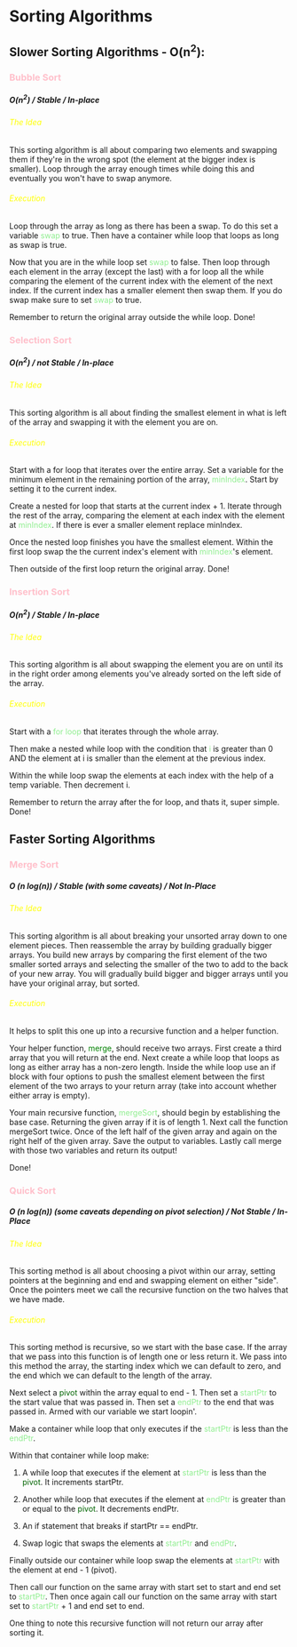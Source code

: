 # Sorting Algorithms

## Slower Sorting Algorithms - O(n<sup>2</sup>):

### <font color="pink">Bubble Sort</font>
##### O(n<sup>2</sup>) / Stable / In-place

###### <font color="yellow">The Idea</font>

This sorting algorithm is all about comparing two elements and swapping them if they're in the wrong spot (the element at the bigger index is smaller). Loop through the array enough times while doing this and eventually you won't have to swap anymore.

###### <font color="yellow">Execution</font>

Loop through the array as long as there has been a swap. To do this set a variable <font color="lightgreen">swap</font> to true. Then have a container while loop that loops as long as swap is true.

Now that you are in the while loop set <font color="lightgreen">swap</font> to false. Then loop through each element in the array (except the last) with a for loop all the while comparing the element of the current index with the element of the next index. If the current index has a smaller element then swap them. If you do swap make sure to set <font color="lightgreen">swap</font> to true.

Remember to return the original array outside the while loop. Done!

### <font color="pink">Selection Sort</font>
##### O(n<sup>2</sup>) / not Stable / In-place

###### <font color="yellow">The Idea</font>

This sorting algorithm is all about finding the smallest element in what is left of the array and swapping it with the element you are on.

###### <font color="yellow">Execution</font>

Start with a for loop that iterates over the entire array. Set a variable for the minimum element in the remaining portion of the array, <font color="lightgreen">minIndex</font>. Start by setting it to the current index. 

Create a nested for loop that starts at the current index + 1. Iterate through the rest of the array, comparing the element at each index with the element at <font color="lightgreen">minIndex</font>. If there is ever a smaller element replace minIndex.

Once the nested loop finishes you have the smallest element. Within the first loop swap the the current index's element with <font color="lightgreen">minIndex</font>'s element.

Then outside of the first loop return the original array. Done!

### <font color="pink">Insertion Sort</font> 
##### O(n<sup>2</sup>) / Stable / In-place

###### <font color="yellow">The Idea</font>

This sorting algorithm is all about swapping the element you are on until its in the right order among elements you've already sorted on the left side of the array.

###### <font color="yellow">Execution</font>

Start with a <font color="lightgreen">for loop</font> that iterates through the whole array.

Then make a nested while loop with the condition that <font color="lightgreen">i</font> is greater than 0 AND the element at i is smaller than the element at the previous index.

Within the while loop swap the elements at each index with the help of a temp variable. Then decrement i.

Remember to return the array after the for loop, and thats it, super simple. Done!

## Faster Sorting Algorithms

### <font color="pink">Merge Sort</font>
##### O (n log(n))  /  Stable (with some caveats)  /  Not In-Place

###### <font color="yellow">The Idea</font>

This sorting algorithm is all about breaking your unsorted array down to one element pieces. Then reassemble the array by building gradually bigger arrays. You build new arrays by comparing the first element of the two smaller sorted arrays and selecting the smaller of the two to add to the back of your new array. You will gradually build bigger and bigger arrays until you have your original array, but sorted.

###### <font color="yellow">Execution</font>

It helps to split this one up into a recursive function and a helper function.

Your helper function, <font color="green">merge</font>, should receive two arrays. First create a third array that you will return at the end. Next create a while loop that loops as long as either array has a non-zero length. Inside the while loop use an if block with four options to push the smallest element between the first element of the two arrays to your return array (take into account whether either array is empty).

Your main recursive function, <font color="lightgreen">mergeSort</font>, should begin by establishing the base case. Returning the given array if it is of length 1. Next call the function mergeSort twice. Once of the left half of the given array and again on the right helf of the given array. Save the output to variables. Lastly call merge with those two variables and return its output!

Done!

### <font color="pink">Quick Sort</font>
##### O (n log(n)) (some caveats depending on pivot selection) / Not Stable / In-Place

###### <font color="yellow">The Idea</font>

This sorting method is all about choosing a pivot within our array, setting pointers at the beginning and end and swapping element on either "side". Once the pointers meet we call the recursive function on the two halves that we have made.

###### <font color="yellow">Execution</font>

This sorting method is recursive, so we start with the base case. If the array that we pass into this function is of length one or less return it. We pass into this method the array, the starting index which we can default to zero, and the end which we can default to the length of the array.

Next select a <font color="darkgreen">pivot</font> within the array equal to end - 1. Then set a <font color="lightgreen">startPtr</font> to the start value that was passed in. Then set a <font color="lightgreen">endPtr</font> to the end that was passed in. Armed with our variable we start loopin'.

Make a container while loop that only executes if the <font color="lightgreen">startPtr</font> is less than the <font color="lightgreen">endPtr</font>.

Within that container while loop make:

1. A while loop that executes if the element at <font color="lightgreen">startPtr</font> is less than the <font color="darkgreen">pivot</font>. It increments startPtr.

2. Another while loop that executes if the element at <font color="lightgreen">endPtr</font> is greater than or equal to the <font color="darkgreen">pivot</font>. It decrements endPtr.

3. An if statement that breaks if startPtr == endPtr.

4. Swap logic that swaps the elements at <font color="lightgreen">startPtr</font> and <font color="lightgreen">endPtr</font>.

Finally outside our container while loop swap the elements at <font color="lightgreen">startPtr</font> with the element at end - 1 (pivot).

Then call our function on the same array with start set to start and end set to <font color="lightgreen">startPtr</font>.
Then once again call our function on the same array with start set to <font color="lightgreen">startPtr</font> + 1 and end set to end.

One thing to note this recursive function will not return our array after sorting it.


